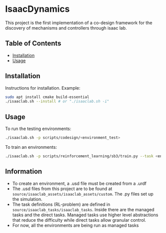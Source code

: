 # IsaacDynamics

This project is the first implementation of a co-design framework for the discovery of mechanisms and controllers
through isaac lab.

## Table of Contents

- [Installation](#installation)
- [Usage](#usage)

## Installation

Instructions for installation.
Example:

```bash
sudo apt install cmake build-essential
./isaaclab.sh --install # or "./isaaclab.sh -i"
```

## Usage

To run the testing environments:
```bash
./isaaclab.sh -p scripts/codesign/<environment_test>
```

To train an environments:
```bash
./isaaclab.sh -p scripts/reinforcement_learning/sb3/train.py --task <environment_entry_point> --num_envs <parallel_robots>
```

## Information
- To create an environment, a .usd file must be created from a .urdf
- The .usd files from this project are to be found at `source/isaaclab_assets/isaaclab_assets/custom`. The .py files set up the simulation.
- The task definitions (RL-problem) are defined in `source/isaaclab_tasks/isaaclab_tasks`. Inside there are the
  managed tasks and the direct tasks. Managed tasks use higher level abstractions that reduce the difficulty while
  direct tasks allow granular control.
- For now, all the environments are being run as managed tasks
